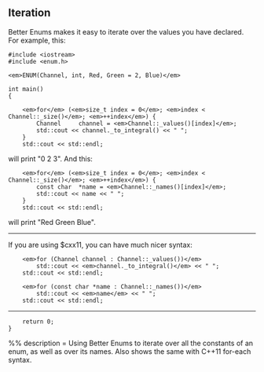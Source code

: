 ## Iteration

Better Enums makes it easy to iterate over the values you have declared. For
example, this:

    #include <iostream>
    #include <enum.h>

    <em>ENUM(Channel, int, Red, Green = 2, Blue)</em>

    int main()
    {

        <em>for</em> (<em>size_t index = 0</em>; <em>index < Channel::_size()</em>; <em>++index</em>) {
            Channel     channel = <em>Channel::_values()[index]</em>;
            std::cout << channel._to_integral() << " ";
        }
        std::cout << std::endl;

will print "0 2 3". And this:

        <em>for</em> (<em>size_t index = 0</em>; <em>index < Channel::_size()</em>; <em>++index</em>) {
            const char  *name = <em>Channel::_names()[index]</em>;
            std::cout << name << " ";
        }
        std::cout << std::endl;

will print "Red Green Blue".

---

If you are using $cxx11, you can have much nicer syntax:

~~~comment
    <em>for (Channel channel : Channel::_values())</em>
        std::cout << <em>channel._to_integral()</em> << " ";
    std::cout << std::endl;

    <em>for (const char *name : Channel::_names())</em>
        std::cout << <em>name</em> << " ";
    std::cout << std::endl;
~~~

---

        return 0;
    }

%% description = Using Better Enums to iterate over all the constants of an
enum, as well as over its names. Also shows the same with C++11 for-each syntax.
